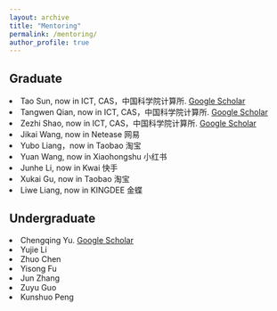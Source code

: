 ```yaml
---
layout: archive
title: "Mentoring"
permalink: /mentoring/
author_profile: true
---
```



Graduate
------
<li>Tao Sun, now in ICT, CAS，中国科学院计算所. <a target='new' href='https://scholar.google.com.hk/citations?user=Vt06Oc8AAAAJ&hl=zh-CN'> Google Scholar</a></li>
<li>Tangwen Qian, now in ICT, CAS，中国科学院计算所. <a target='new' href='https://scholar.google.com.hk/citations?user=IEk6h-8AAAAJ&hl=zh-CN'> Google Scholar</a></li>
<li>Zezhi Shao, now in ICT, CAS，中国科学院计算所. <a target='new' href='https://scholar.google.com.hk/citations?user=-9_KI-wAAAAJ&hl=zh-CN'> Google Scholar</a></li>
<li>Jikai Wang, now in Netease 网易</li>
<li>Yubo Liang，now in Taobao 淘宝</li>
<li>Yuan Wang, now in Xiaohongshu 小红书</li>
<li>Junhe Li, now in Kwai 快手</li>
<li>Xukai Gu, now in Taobao 淘宝</li>
<li>Liwe Liang, now in KINGDEE 金蝶</li>

Undergraduate
------
<li>Chengqing Yu. <a target='new' href='https://scholar.google.com.hk/citations?user=G3vphfgAAAAJ&hl=zh-CN'> Google Scholar</a></li>
<li>Yujie Li</li>
<li>Zhuo Chen</li>
<li>Yisong Fu</li>
<li>Jun Zhang</li>
<li>Zuyu Guo</li>
<li>Kunshuo Peng</li>
